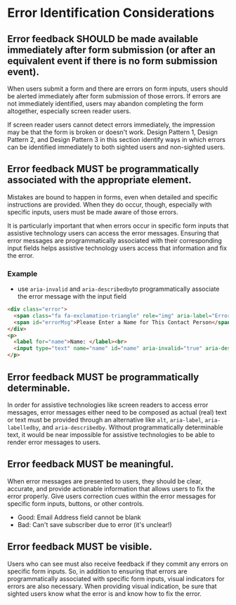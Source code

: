 # Error Identification Considerations

## Error feedback SHOULD be made available immediately after form submission (or after an equivalent event if there is no form submission event).

When users submit a form and there are errors on form inputs, users should be alerted immediately after form submission of those errors. If errors are not immediately identified, users may abandon completing the form altogether, especially screen reader users.

If screen reader users cannot detect errors immediately, the impression may be that the form is broken or doesn't work. Design Pattern 1, Design Pattern 2, and Design Pattern 3 in this section identify ways in which errors can be identified immediately to both sighted users and non-sighted users.

## Error feedback MUST be programmatically associated with the appropriate element.

Mistakes are bound to happen in forms, even when detailed and specific instructions are provided. When they do occur, though, especially with specific inputs, users must be made aware of those errors.

It is particularly important that when errors occur in specific form inputs that assistive technology users can access the error messages. Ensuring that error messages are programmatically associated with their corresponding input fields helps assistive technology users access that information and fix the error.

### Example

- use `aria-invalid` and `aria-describedby`to programmatically associate the error message with the input field

```html
<div class="error">
  <span class="fa fa-exclamation-triangle" role="img" aria-label="Error: "></span> 
  <span id="errorMsg">Please Enter a Name for This Contact Person</span>
</div>
<p>
  <label for="name">Name: </label><br>
  <input type="text" name="name" id="name" aria-invalid="true" aria-describedby="errorMsg">
</p>
```

## Error feedback MUST be programmatically determinable.

In order for assistive technologies like screen readers to access error messages, error messages either need to be composed as actual (real) text or text must be provided through an alternative like `alt`, `aria-label`, `aria-labelledby`, and `aria-describedby`. Without programmatically determinable text, it would be near impossible for assistive technologies to be able to render error messages to users.

## Error feedback MUST be meaningful.

When error messages are presented to users, they should be clear, accurate, and provide actionable information that allows users to fix the error properly. Give users correction cues within the error messages for specific form inputs, buttons, or other controls.

- Good: Email Address field cannot be blank
- Bad: Can't save subscriber due to error (it's unclear!)

## Error feedback MUST be visible.

Users who can see must also receive feedback if they commit any errors on specific form inputs. So, in addition to ensuring that errors are programmatically associated with specific form inputs, visual indicators for errors are also necessary. When providing visual indication, be sure that sighted users know what the error is and know how to fix the error.